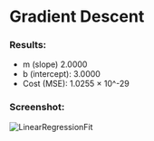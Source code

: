 # Gradient Descent

### Results:
- m (slope) 2.0000
- b (intercept): 3.0000
- Cost (MSE): 1.0255 × 10^-29

### Screenshot:
![LinearRegressionFit](https://github.com/CodeWithCharan/Gradient-Descent/assets/106027109/9bfe5e85-eae7-4ed4-b6c7-9e4b263e2ce3)
